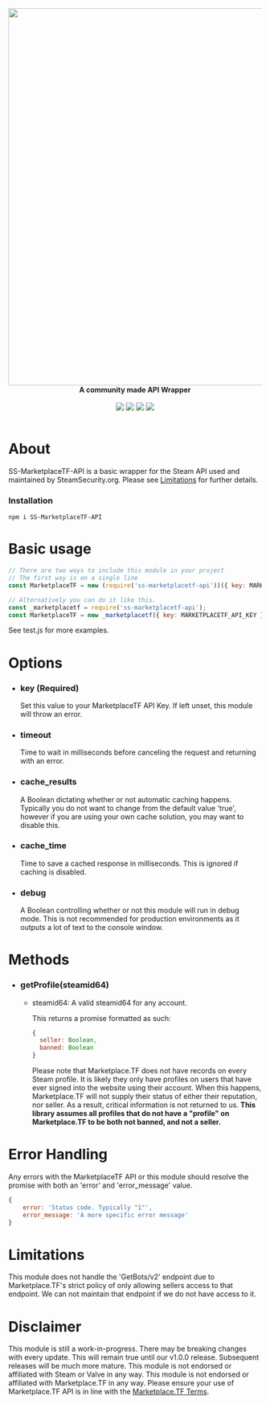 <div align="center">
  <img src="https://gitlab.com/steamsecurity/SS-MarketplaceTF-API/-/raw/master/images/marketplacetf-logo.png" width="750"><br>
  <b>A community made API Wrapper</b>
</div>
<br>
<div align="center">
  <img src="https://img.shields.io/npm/dt/ss-marketplacetf-api?style=for-the-badge">
  <img src="https://img.shields.io/gitlab/contributors/steamsecurity/ss-marketplacetf-api?style=for-the-badge">
  <img src="https://img.shields.io/gitlab/issues/open-raw/steamsecurity/ss-marketplacetf-api?style=for-the-badge">
  <img src="https://img.shields.io/gitlab/pipeline-status/steamsecurity/ss-marketplacetf-api?branch=master&style=for-the-badge">
</div>
<br>

# About

SS-MarketplaceTF-API is a basic wrapper for the Steam API used and maintained by SteamSecurity.org.
Please see [Limitations](#limitations) for further details.

### Installation

`npm i SS-MarketplaceTF-API`

# Basic usage

```js
// There are two ways to include this module in your project
// The first way is on a single line
const MarketplaceTF = new (require('ss-marketplacetf-api'))({ key: MARKETPLACETF_API_KEY });

// Alternatively you can do it like this.
const _marketplacetf = require('ss-marketplacetf-api');
const MarketplaceTF = new _marketplacetf({ key: MARKETPLACETF_API_KEY });
```

See test.js for more examples.

# Options

- ### key (Required)

  Set this value to your MarketplaceTF API Key.
  If left unset, this module will throw an error.

- ### timeout

  Time to wait in milliseconds before canceling the request and returning with an error.

- ### cache_results

  A Boolean dictating whether or not automatic caching happens. Typically you do not want to change from the default value 'true', however if you are using your own cache solution, you may want to disable this.

- ### cache_time

  Time to save a cached response in milliseconds.
  This is ignored if caching is disabled.

- ### debug

  A Boolean controlling whether or not this module will run in debug mode. This is not recommended for production environments as it outputs a lot of text to the console window.

# Methods

- ### getProfile(steamid64)

  - steamid64: A valid steamid64 for any account.

    This returns a promise formatted as such:

    ```js
    {
      seller: Boolean,
      banned: Boolean
    }
    ```

    Please note that Marketplace.TF does not have records on every Steam profile. It is likely they only have profiles on users that have ever signed into the website using their account.
    When this happens, Marketplace.TF will not supply their status of either their reputation, nor seller. As a result, critical information is not returned to us. **This library assumes all profiles that do not have a "profile" on Marketplace.TF to be both not banned, and not a seller.**

# Error Handling

Any errors with the MarketplaceTF API or this module should resolve the promise with both an 'error' and 'error_message' value.

```js
{
	error: 'Status code. Typically "1"',
	error_message: 'A more specific error message'
}
```

# Limitations

This module does not handle the 'GetBots/v2' endpoint due to Marketplace.TF's strict policy of only allowing sellers access to that endpoint. We can not maintain that endpoint if we do not have access to it.

# Disclaimer

This module is still a work-in-progress. There may be breaking changes with every update. This will remain true until our v1.0.0 release. Subsequent releases will be much more mature.
This module is not endorsed or affiliated with Steam or Valve in any way.
This module is not endorsed or affiliated with Marketplace.TF in any way.
Please ensure your use of Marketplace.TF API is in line with the [Marketplace.TF Terms](https://marketplace.tf/terms).
